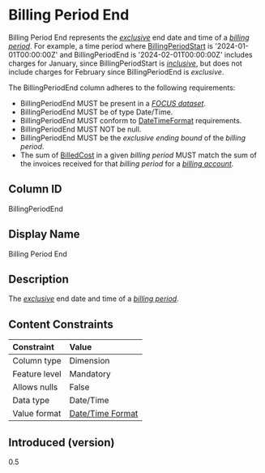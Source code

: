 # Billing Period End

Billing Period End represents the [*exclusive*](#glossary:exclusivebound) end date and time of a [*billing period*](#glossary:billing-period). For example, a time period where [BillingPeriodStart](#glossary:billingperiodstart) is '2024-01-01T00:00:00Z' and BillingPeriodEnd is '2024-02-01T00:00:00Z' includes charges for January, since BillingPeriodStart is [*inclusive*](#glossary:inclusivebound), but does not include charges for February since BillingPeriodEnd is *exclusive*.

The BillingPeriodEnd column adheres to the following requirements:

* BillingPeriodEnd MUST be present in a [*FOCUS dataset*](#glossary:FOCUS-dataset).
* BillingPeriodEnd MUST be of type Date/Time.
* BillingPeriodEnd MUST conform to [DateTimeFormat](#date/timeformat) requirements.
* BillingPeriodEnd MUST NOT be null.
* BillingPeriodEnd MUST be the *exclusive ending bound* of the *billing period*.
* The sum of [BilledCost](#billedcost) in a given *billing period* MUST match the sum of the invoices received for that *billing period* for a [*billing account*](#glossary:billing-account).

## Column ID

BillingPeriodEnd

## Display Name

Billing Period End

## Description

The [*exclusive*](#glossary:exclusivebound) end date and time of a [*billing period*](#glossary:billing-period).

## Content Constraints

| Constraint      | Value                                |
|:----------------|:-------------------------------------|
| Column type     | Dimension                            |
| Feature level   | Mandatory                            |
| Allows nulls    | False                                |
| Data type       | Date/Time                            |
| Value format    | [Date/Time Format](#date/timeformat) |

## Introduced (version)

0.5
